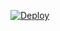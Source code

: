 <!-- ## Why this repo ?
WhatsAsena written by [Yusuf Usta](https://github.com/Quiec) has no more support.

## 🔎 What is WhatsAsena?
**WhatsAsena,** is a WhatsApp helper bot written by [Yusuf Usta](https://github.com/Quiec). Does not log into your account It is written on WhatsApp Web API.

## Setup
 -->
<!-- [![Run on Repl.it](https://repl.it/badge/github/Quiec/whatsasena)](https://repl.it/@Quiec/whatsasena) -->

[![Deploy](https://www.herokucdn.com/deploy/button.svg)](https://heroku.com/deploy?template=https://github.com/lyfe00011/bot)

<!-- ## Thanks To

- [Yusuf Usta](https://github.com/Quiec) for [WhatsAsena](https://github.com/yusufusta/WhatsAsena)
- [@adiwajshing](https://github.com/adiwajshing) for coded [Baileys](https://github.com/adiwajshing/Baileys) 

## License
This project is protected by `GNU General Public Licence v3.0` license.

### Disclaimer
`WhatsApp` name, its variations and the logo are registered trademarks of Facebook. We have nothing to do with the registered trademark
 -->
